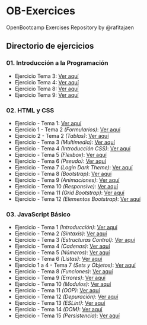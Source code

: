 # OB-Exercices
OpenBootcamp Exercises Repository by @rafitajaen

## Directorio de ejercicios
### 01. Introducción a la Programación
 - Ejercicio Tema 3: [Ver aquí](/01-IP/exercises/IPTema3.java)
 - Ejercicio Tema 4: [Ver aquí](/01-IP/exercises/IPTema4.java)
 - Ejercicio Tema 8: [Ver aquí](/01-IP/exercises/IPTema8.java)
 - Ejercicio Tema 9: [Ver aquí](/01-IP/exercises/IPTema9.java)

### 02. HTML y CSS
 - Ejercicio    - Tema 1: [Ver aquí](/02-HTML-CSS/exercises/HTML-Tema1.html)
 - Ejercicio 1  - Tema 2 *(Formularios)*: [Ver aquí](/02-HTML-CSS/exercises/HTML-Tema2-Formularios.html)
 - Ejercicio 2  - Tema 2 *(Tablas)*: [Ver aquí](/02-HTML-CSS/exercises/HTML-Tema2-Tablas.html)
 - Ejercicio    - Tema 3 *(Multimedia)*: [Ver aquí](/02-HTML-CSS/exercises/HTML-Tema3-Multimedia.html)
 - Ejercicio    - Tema 4 *(Introducción CSS)*: [Ver aquí](/02-HTML-CSS/exercises/HTML-Tema4-CSS.html)
 - Ejercicio    - Tema 5 *(Flexbox)*: [Ver aquí](/02-HTML-CSS/exercises/HTML-Tema5-Flex.html)
 - Ejercicio    - Tema 6 *(Pseudo)*: [Ver aquí](/02-HTML-CSS/exercises/HTML-Tema6-Pseudo.html)
 - Ejercicio    - Tema 7 *(Login Dark Theme)*: [Ver aquí](/02-HTML-CSS/exercises/HTML-Tema7-Login.html)
 - Ejercicio    - Tema 8 *(Bootstrap)*: [Ver aquí](/02-HTML-CSS/exercises/HTML-Tema8-Bootstrap.html)
 - Ejercicio    - Tema 9 *(Animaciones)*: [Ver aquí](/02-HTML-CSS/exercises/HTML-Tema9-Animaciones.html)
 - Ejercicio    - Tema 10 *(Responsive)*: [Ver aquí](/02-HTML-CSS/exercises/HTML-Tema10-Responsive.html)
 - Ejercicio    - Tema 11 *(Grid Bootstrap)*: [Ver aquí](/02-HTML-CSS/exercises/HTML-Tema11-GridBootstrap.html)
 - Ejercicio    - Tema 12 *(Elementos Bootstrap)*: [Ver aquí](/02-HTML-CSS/exercises/HTML-Tema12-ElementosBootstrap.html)

### 03. JavaScript Básico
 - Ejercicio       - Tema 1 *(Introducción)*: [Ver aquí](/03-JavaScript/exercises/01-intro/)
 - Ejercicio       - Tema 2 *(Sintaxis)*: [Ver aquí](/03-JavaScript/exercises/02-sintaxis/index.js)
 - Ejercicio       - Tema 3 *(Estructuras Control)*: [Ver aquí](/03-JavaScript/exercises/03-estructuras-control/)
 - Ejercicio       - Tema 4 *(Cadenas)*: [Ver aquí](/03-JavaScript/exercises/04-cadenas/index.js)
 - Ejercicio       - Tema 5 *(Números)*: [Ver aquí](/03-JavaScript/exercises/05-numeros/index.js)
 - Ejercicio       - Tema 6 *(Listas)*: [Ver aquí](/03-JavaScript/exercises/06-listas/index.js)
 - Ejercicio 1 a 4 - Tema 7 *(Sets y Objetos)*: [Ver aquí](/03-JavaScript/exercises/07-sets-objetos/)
 - Ejercicio       - Tema 8 *(Funciones)*: [Ver aquí](/03-JavaScript/exercises/08-funciones/index.js)
 - Ejercicio       - Tema 9 *(Errores)*: [Ver aquí](/03-JavaScript/exercises/09-errores/)
 - Ejercicio       - Tema 10 *(Modulos)*: [Ver aquí](/03-JavaScript/exercises/10-modulos/)
 - Ejercicio       - Tema 11 *(OOP)*: [Ver aquí](/03-JavaScript/exercises/11-OOP/index.js)
 - Ejercicio       - Tema 12 *(Depuración)*: [Ver aquí](/03-JavaScript/exercises/12-depuracion/)
 - Ejercicio       - Tema 13 *(ESLint)*: [Ver aquí](/03-JavaScript/exercises/13-ESLint/)
 - Ejercicio       - Tema 14 *(DOM)*: [Ver aquí](/03-JavaScript/exercises/14-JS/)
 - Ejercicio       - Tema 15 *(Persistencia)*: [Ver aquí](/03-JavaScript/exercises/15-persistencia/)
 
 